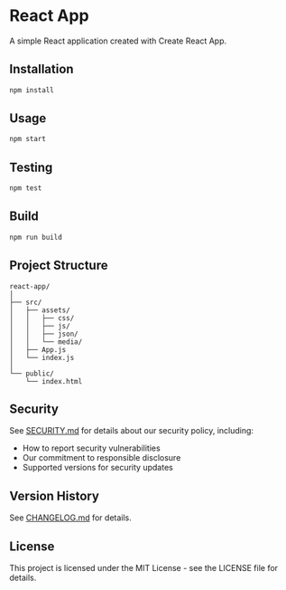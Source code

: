 # React App

A simple React application created with Create React App.

## Installation

```bash
npm install
```

## Usage

```bash
npm start
```

## Testing

```bash
npm test
```

## Build

```bash
npm run build
```

## Project Structure

```
react-app/
│
├── src/
│   ├── assets/
│   │   ├── css/
│   │   ├── js/
│   │   ├── json/
│   │   └── media/
│   ├── App.js
│   └── index.js
│
└── public/
    └── index.html
```

## Security

See [SECURITY.md](SECURITY.md) for details about our security policy, including:
- How to report security vulnerabilities
- Our commitment to responsible disclosure
- Supported versions for security updates

## Version History

See [CHANGELOG.md](CHANGELOG.md) for details.

## License

This project is licensed under the MIT License - see the LICENSE file for details.